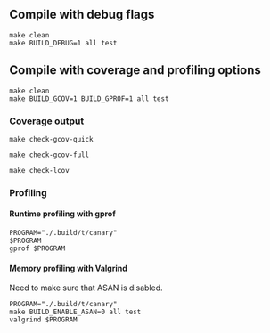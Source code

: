 ## Compile with debug flags

```shell
make clean
make BUILD_DEBUG=1 all test
```

## Compile with coverage and profiling options

```shell
make clean
make BUILD_GCOV=1 BUILD_GPROF=1 all test
```

### Coverage output

```shell
make check-gcov-quick

make check-gcov-full

make check-lcov
```

### Profiling

#### Runtime profiling with gprof

```shell
PROGRAM="./.build/t/canary"
$PROGRAM
gprof $PROGRAM
```

#### Memory profiling with Valgrind

Need to make sure that ASAN is disabled.

```shell
PROGRAM="./.build/t/canary"
make BUILD_ENABLE_ASAN=0 all test
valgrind $PROGRAM
```
